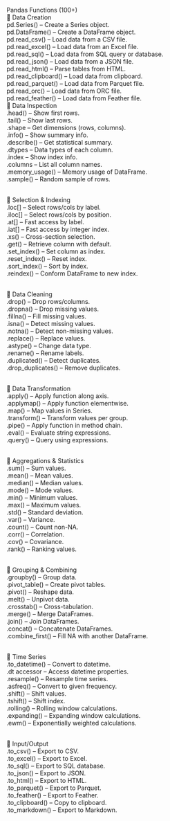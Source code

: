 Pandas Functions (100+)
<br>📌 Data Creation
<br>pd.Series() – Create a Series object.
<br>pd.DataFrame() – Create a DataFrame object.
<br>pd.read_csv() – Load data from a CSV file.
<br>pd.read_excel() – Load data from an Excel file.
<br>pd.read_sql() – Load data from SQL query or database.
<br>pd.read_json() – Load data from a JSON file.
<br>pd.read_html() – Parse tables from HTML.
<br>pd.read_clipboard() – Load data from clipboard.
<br>pd.read_parquet() – Load data from Parquet file.
<br>pd.read_orc() – Load data from ORC file.
<br>pd.read_feather() – Load data from Feather file.
<br>📌 Data Inspection
<br>.head() – Show first rows.
<br>.tail() – Show last rows.
<br>.shape – Get dimensions (rows, columns).
<br>.info() – Show summary info.
<br>.describe() – Get statistical summary.
<br>.dtypes – Data types of each column.
<br>.index – Show index info.
<br>.columns – List all column names.
<br>.memory_usage() – Memory usage of DataFrame.
<br>.sample() – Random sample of rows.

<br>📌 Selection & Indexing
<br>.loc[] – Select rows/cols by label.
<br>.iloc[] – Select rows/cols by position.
<br>.at[] – Fast access by label.
<br>.iat[] – Fast access by integer index.
<br>.xs() – Cross-section selection.
<br>.get() – Retrieve column with default.
<br>.set_index() – Set column as index.
<br>.reset_index() – Reset index.
<br>.sort_index() – Sort by index.
<br>.reindex() – Conform DataFrame to new index.

<br>📌 Data Cleaning
<br>.drop() – Drop rows/columns.
<br>.dropna() – Drop missing values.
<br>.fillna() – Fill missing values.
<br>.isna() – Detect missing values.
<br>.notna() – Detect non-missing values.
<br>.replace() – Replace values.
<br>.astype() – Change data type.
<br>.rename() – Rename labels.
<br>.duplicated() – Detect duplicates.
<br>.drop_duplicates() – Remove duplicates.

<br>📌 Data Transformation
<br>.apply() – Apply function along axis.
<br>.applymap() – Apply function elementwise.
<br>.map() – Map values in Series.
<br>.transform() – Transform values per group.
<br>.pipe() – Apply function in method chain.
<br>.eval() – Evaluate string expressions.
<br>.query() – Query using expressions.

<br>📌 Aggregations & Statistics
<br>.sum() – Sum values.
<br>.mean() – Mean values.
<br>.median() – Median values.
<br>.mode() – Mode values.
<br>.min() – Minimum values.
<br>.max() – Maximum values.
<br>.std() – Standard deviation.
<br>.var() – Variance.
<br>.count() – Count non-NA.
<br>.corr() – Correlation.
<br>.cov() – Covariance.
<br>.rank() – Ranking values.

<br>📌 Grouping & Combining
<br>.groupby() – Group data.
<br>.pivot_table() – Create pivot tables.
<br>.pivot() – Reshape data.
<br>.melt() – Unpivot data.
<br>.crosstab() – Cross-tabulation.
<br>.merge() – Merge DataFrames.
<br>.join() – Join DataFrames.
<br>.concat() – Concatenate DataFrames.
<br>.combine_first() – Fill NA with another DataFrame.

<br>📌 Time Series
<br>.to_datetime() – Convert to datetime.
<br>.dt accessor – Access datetime properties.
<br>.resample() – Resample time series.
<br>.asfreq() – Convert to given frequency.
<br>.shift() – Shift values.
<br>.tshift() – Shift index.
<br>.rolling() – Rolling window calculations.
<br>.expanding() – Expanding window calculations.
<br>.ewm() – Exponentially weighted calculations.

<br>📌 Input/Output
<br>.to_csv() – Export to CSV.
<br>.to_excel() – Export to Excel.
<br>.to_sql() – Export to SQL database.
<br>.to_json() – Export to JSON.
<br>.to_html() – Export to HTML.
<br>.to_parquet() – Export to Parquet.
<br>.to_feather() – Export to Feather.
<br>.to_clipboard() – Copy to clipboard.
<br>.to_markdown() – Export to Markdown.